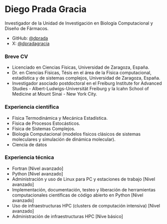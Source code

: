 # Diego Prada Gracia

Investigador de la Unidad de Investigación en Biología Computacional y Diseño de Fármacos.

- GitHub: [@dprada](https://github.com/dprada)
- X: [@dpradagracia](https://x.com/dpradagracia)

### Breve CV
- Licenciado en Ciencias Físicas, Universidad de Zaragoza, España.
- Dr. en Ciencias Físicas, Tésis en el área de la Física computacional, estadística y de sistemas complejos, Universidad de Zaragoza, España.
- Investigador asociado postdoctoral en el Freiburg Institute for Advanced Studies - Albert-Ludwigs-Universität Freiburg y la Icahn School of Medicine at Mount Sinai - New York City.

### Experiencia científica
- Física Termodinámica y Mecánica Estadística.
- Física de Procesos Estocásticos.
- Física de Sistemas Complejos.
- Biología Computacional (modelos físicos clásicos de sistemas moleculares y simulación de dinámica molecular).
- Ciencia de datos

### Experiencia técnica
- Fortran [Nivel avanzado]
- Python [Nivel avanzado]
- Administración y uso de Linux para PC y estaciones de trabajo [Nivel avanzado]
- Implementación, documentación, testeo y liberación de herramientas computacionales científicas de código abierto en Python [Nivel avanzado]
- Uso de infraestructuras HPC (clusters de computación intensiva) [Nivel avanzado]
- Administración de infraestructuras HPC [Nive básico]

